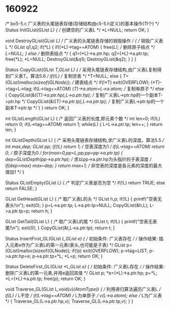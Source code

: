 # 160922

 /* bo5-5.c 广义表的头尾链表存储(存储结构由c5-5.h定义)的基本操作(11个) */
 Status InitGList(GList *L)
 { /* 创建空的广义表L */
   *L=NULL;
   return OK;
 }

 void DestroyGList(GList *L) /* 广义表的头尾链表存储的销毁操作 */
 { /* 销毁广义表L */
   GList q1,q2;
   if(*L)
   {
     if((*L)->tag==ATOM)
     {
       free(*L); /* 删除原子结点 */
       *L=NULL;
     }
     else /* 删除表结点 */
     {
       q1=(*L)->a.ptr.hp;
       q2=(*L)->a.ptr.tp;
       free(*L);
       *L=NULL;
       DestroyGList(&q1);
       DestroyGList(&q2);
     }
   }
 }

 Status CopyGList(GList *T,GList L)
 { /* 采用头尾链表存储结构,由广义表L复制得到广义表T。算法5.6 */
   if(!L) /* 复制空表 */
     *T=NULL;
   else
   {
     *T=(GList)malloc(sizeof(GLNode)); /* 建表结点 */
     if(!*T)
       exit(OVERFLOW);
     (*T)->tag=L->tag;
     if(L->tag==ATOM)
       (*T)->a.atom=L->a.atom; /* 复制单原子 */
     else
     {
       CopyGList(&((*T)->a.ptr.hp),L->a.ptr.hp);
       /* 复制广义表L->ptr.hp的一个副本T->ptr.hp */
       CopyGList(&((*T)->a.ptr.tp),L->a.ptr.tp);
       /* 复制广义表L->ptr.tp的一个副本T->ptr.tp */
     }
   }
   return OK;
 }

 int GListLength(GList L)
 { /* 返回广义表的长度,即元素个数 */
   int len=0;
   if(!L)
     return 0;
   if(L->tag==ATOM)
     return 1;
   while(L)
   {
     L=L->a.ptr.tp;
     len++;
   }
   return len;
 }

 int GListDepth(GList L)
 { /* 采用头尾链表存储结构,求广义表L的深度。算法5.5 */
   int max,dep;
   GList pp;
   if(!L)
     return 1; /* 空表深度为1 */
   if(L->tag==ATOM)
     return 0; /* 原子深度为0 */
   for(max=0,pp=L;pp;pp=pp->a.ptr.tp)
   {
     dep=GListDepth(pp->a.ptr.hp); /* 求以pp->a.ptr.hp为头指针的子表深度 */
     if(dep>max)
       max=dep;
   }
   return max+1; /* 非空表的深度是各元素的深度的最大值加1 */
 }

 Status GListEmpty(GList L)
 { /* 判定广义表是否为空 */
   if(!L)
     return TRUE;
   else
     return FALSE;
 }

 GList GetHead(GList L)
 { /* 取广义表L的头 */
   GList h,p;
   if(!L)
   {
     printf("空表无表头!\n");
     exit(0);
   }
   p=L->a.ptr.tp;
   L->a.ptr.tp=NULL;
   CopyGList(&h,L);
   L->a.ptr.tp=p;
   return h;
 }

 GList GetTail(GList L)
 { /* 取广义表L的尾 */
   GList t;
   if(!L)
   {
     printf("空表无表尾!\n");
     exit(0);
   }
   CopyGList(&t,L->a.ptr.tp);
   return t;
 }

 Status InsertFirst_GL(GList *L,GList e)
 { /* 初始条件: 广义表存在 */
   /* 操作结果: 插入元素e作为广义表L的第一元素(表头,也可能是子表) */
   GList p=(GList)malloc(sizeof(GLNode));
   if(!p)
     exit(OVERFLOW);
   p->tag=LIST;
   p->a.ptr.hp=e;
   p->a.ptr.tp=*L;
   *L=p;
   return OK;
 }

 Status DeleteFirst_GL(GList *L,GList *e)
 { /* 初始条件: 广义表L存在 */
   /* 操作结果: 删除广义表L的第一元素,并用e返回其值 */
   GList p;
   *e=(*L)->a.ptr.hp;
   p=*L;
   *L=(*L)->a.ptr.tp;
   free(p);
   return OK;
 }

 void Traverse_GL(GList L,void(*v)(AtomType))
 { /* 利用递归算法遍历广义表L */
   if(L) /* L不空 */
     if(L->tag==ATOM) /* L为单原子 */
       v(L->a.atom);
     else /* L为广义表 */
     {
       Traverse_GL(L->a.ptr.hp,v);
       Traverse_GL(L->a.ptr.tp,v);
     }
 }
